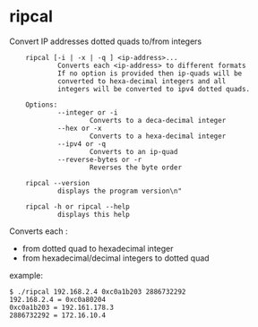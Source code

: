 # ripcal
Convert IP addresses dotted quads to/from integers

        ripcal [-i | -x | -q ] <ip-address>...
                Converts each <ip-address> to different formats
                If no option is provided then ip-quads will be
                converted to hexa-decimal integers and all
                integers will be converted to ipv4 dotted quads.

        Options:
                --integer or -i
                        Converts to a deca-decimal integer
                --hex or -x
                        Converts to a hexa-decimal integer
                --ipv4 or -q
                        Converts to an ip-quad
                --reverse-bytes or -r
                        Reverses the byte order

        ripcal --version
                displays the program version\n"

        ripcal -h or ripcal --help
                displays this help

Converts each <ip-address>:
- from dotted quad to hexadecimal integer
- from hexadecimal/decimal integers to dotted quad

example:

    $ ./ripcal 192.168.2.4 0xc0a1b203 2886732292
    192.168.2.4 = 0xc0a80204
    0xc0a1b203 = 192.161.178.3
    2886732292 = 172.16.10.4


